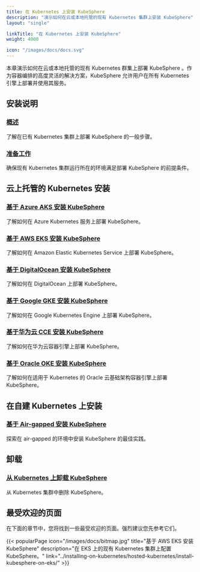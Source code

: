 ```yaml
---
title: 在 Kubernetes 上安装 KubeSphere
description: "演示如何在云或本地托管的现有 Kubernetes 集群上安装 KubeSphere"
layout: "single"

linkTitle: "在 Kubernetes 上安装 KubeSphere"
weight: 4000

icon: "/images/docs/docs.svg"
---
```


本章演示如何在云或本地托管的现有 Kubernetes 群集上部署 KubeSphere 。作为容器编排的高度灵活的解决方案，KubeSphere 允许用户在所有 Kubernetes 引擎上部署并使用其服务。

## 安装说明

### [概述](../installing-on-kubernetes/introduction/overview/)

了解在已有 Kubernetes 集群上部署 KubeSphere 的一般步骤。

### [准备工作](../installing-on-kubernetes/introduction/prerequisites/)

确保现有 Kubernetes 集群运行所在的环境满足部署 KubeSphere 的前提条件。

## 云上托管的 Kubernetes 安装

### [基于 Azure AKS 安装 KubeSphere](../installing-on-kubernetes/hosted-kubernetes/install-kubesphere-on-aks/)

了解如何在 Azure Kubernetes 服务上部署 KubeSphere。

### [基于 AWS EKS 安装 KubeSphere](../installing-on-kubernetes/hosted-kubernetes/install-kubesphere-on-eks/)

了解如何在 Amazon Elastic Kubernetes Service 上部署 KubeSphere。

### [基于 DigitalOcean 安装 KubeSphere](../installing-on-kubernetes/hosted-kubernetes/install-kubesphere-on-do/)

了解如何在 DigitalOcean 上部署 KubeSphere。

### [基于 Google GKE 安装 KubeSphere](../installing-on-kubernetes/hosted-kubernetes/install-kubesphere-on-gke/)

了解如何在 Google Kubernetes Engine 上部署 KubeSphere。

### [基于华为云 CCE 安装 KubeSphere](../installing-on-kubernetes/hosted-kubernetes/install-ks-on-huawei-cce/)

了解如何在华为云容器引擎上部署 KubeSphere。

### [基于 Oracle OKE 安装 KubeSphere](../installing-on-kubernetes/hosted-kubernetes/install-kubesphere-on-oke/)

了解如何在适用于 Kubernetes 的 Oracle 云基础架构容器引擎上部署 KubeSphere。

## 在自建 Kubernetes 上安装

### [基于 Air-gapped 安装 KubeSphere](../installing-on-kubernetes/on-prem-kubernetes/install-ks-on-linux-airgapped/)

探索在 air-gapped 的环境中安装 KubeSphere 的最佳实践。

## 卸载

### [从 Kubernetes 上卸载 KubeSphere](../installing-on-kubernetes/uninstall-kubesphere-from-k8s/)

从 Kubernetes 集群中删除 KubeSphere。

## 最受欢迎的页面

在下面的章节中，您将找到一些最受欢迎的页面。强烈建议您先参考它们。

{{< popularPage icon="/images/docs/bitmap.jpg" title="基于 AWS EKS 安装 KubeSphere" description="在 EKS 上的现有 Kubernetes 集群上配置 KubeSphere。" link="../installing-on-kubernetes/hosted-kubernetes/install-kubesphere-on-eks/" >}}
